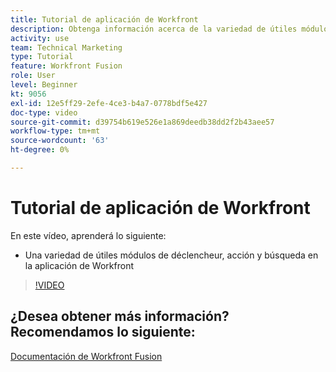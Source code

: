 ```yaml
---
title: Tutorial de aplicación de Workfront
description: Obtenga información acerca de la variedad de útiles módulos de déclencheur, acción y búsqueda en la aplicación de Workfront en [!DNL Adobe Workfront Fusion].
activity: use
team: Technical Marketing
type: Tutorial
feature: Workfront Fusion
role: User
level: Beginner
kt: 9056
exl-id: 12e5ff29-2efe-4ce3-b4a7-0778bdf5e427
doc-type: video
source-git-commit: d39754b619e526e1a869deedb38dd2f2b43aee57
workflow-type: tm+mt
source-wordcount: '63'
ht-degree: 0%

---
```


# Tutorial de aplicación de Workfront

En este vídeo, aprenderá lo siguiente:

* Una variedad de útiles módulos de déclencheur, acción y búsqueda en la aplicación de Workfront

>[!VIDEO](https://video.tv.adobe.com/v/335297/?quality=12)


## ¿Desea obtener más información? Recomendamos lo siguiente:

[Documentación de Workfront Fusion](https://experienceleague.adobe.com/docs/workfront/using/adobe-workfront-fusion/workfront-fusion-2.html?lang=en)
